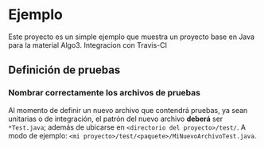 Ejemplo                                                                                                                                                                 
==========

Este proyecto es un simple ejemplo que muestra un proyecto base en Java para la material Algo3.
Integracion con Travis-CI

## Definición de pruebas
### Nombrar correctamente los archivos de pruebas

Al momento de definir un nuevo archivo que contendrá pruebas, ya sean unitarias o de integración, el patrón del nuevo archivo **deberá** ser `*Test.java`; además de ubicarse en `<directorio del proyecto>/test/`. A modo de ejemplo: `<mi proyecto>/test/<paquete>/MiNuevoArchivoTest.java`.
